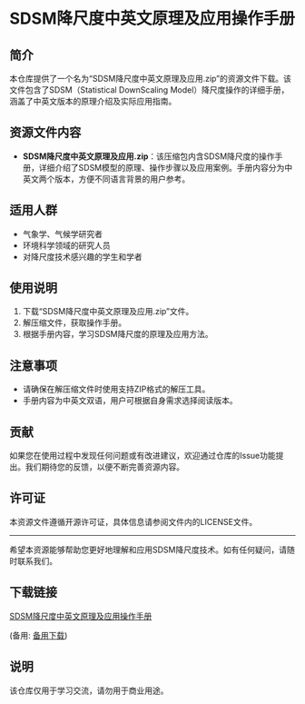 # SDSM降尺度中英文原理及应用操作手册

## 简介

本仓库提供了一个名为“SDSM降尺度中英文原理及应用.zip”的资源文件下载。该文件包含了SDSM（Statistical DownScaling Model）降尺度操作的详细手册，涵盖了中英文版本的原理介绍及实际应用指南。

## 资源文件内容

- **SDSM降尺度中英文原理及应用.zip**：该压缩包内含SDSM降尺度的操作手册，详细介绍了SDSM模型的原理、操作步骤以及应用案例。手册内容分为中英文两个版本，方便不同语言背景的用户参考。

## 适用人群

- 气象学、气候学研究者
- 环境科学领域的研究人员
- 对降尺度技术感兴趣的学生和学者

## 使用说明

1. 下载“SDSM降尺度中英文原理及应用.zip”文件。
2. 解压缩文件，获取操作手册。
3. 根据手册内容，学习SDSM降尺度的原理及应用方法。

## 注意事项

- 请确保在解压缩文件时使用支持ZIP格式的解压工具。
- 手册内容为中英文双语，用户可根据自身需求选择阅读版本。

## 贡献

如果您在使用过程中发现任何问题或有改进建议，欢迎通过仓库的Issue功能提出。我们期待您的反馈，以便不断完善资源内容。

## 许可证

本资源文件遵循开源许可证，具体信息请参阅文件内的LICENSE文件。

---

希望本资源能够帮助您更好地理解和应用SDSM降尺度技术。如有任何疑问，请随时联系我们。

## 下载链接
[SDSM降尺度中英文原理及应用操作手册](https://pan.quark.cn/s/b727f17cd3e4) 

(备用: [备用下载](https://pan.baidu.com/s/12SuCTXOFbh8y79mzb0WaDA?pwd=1234))

## 说明

该仓库仅用于学习交流，请勿用于商业用途。
